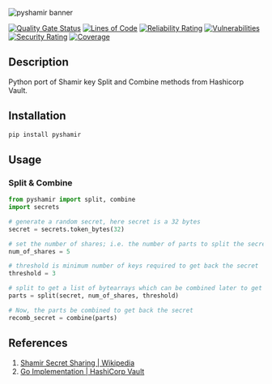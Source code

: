 ![pyshamir banner](https://user-images.githubusercontent.com/5201843/232241639-22034903-87c2-4bf0-9b36-2ae9a8481b71.png)

[![Quality Gate Status](https://sonarcloud.io/api/project_badges/measure?project=konidev20_pyshamir&metric=alert_status)](https://sonarcloud.io/summary/new_code?id=konidev20_pyshamir)
[![Lines of Code](https://sonarcloud.io/api/project_badges/measure?project=konidev20_pyshamir&metric=ncloc)](https://sonarcloud.io/summary/new_code?id=konidev20_pyshamir)
[![Reliability Rating](https://sonarcloud.io/api/project_badges/measure?project=konidev20_pyshamir&metric=reliability_rating)](https://sonarcloud.io/summary/new_code?id=konidev20_pyshamir)
[![Vulnerabilities](https://sonarcloud.io/api/project_badges/measure?project=konidev20_pyshamir&metric=vulnerabilities)](https://sonarcloud.io/summary/new_code?id=konidev20_pyshamir)
[![Security Rating](https://sonarcloud.io/api/project_badges/measure?project=konidev20_pyshamir&metric=security_rating)](https://sonarcloud.io/summary/new_code?id=konidev20_pyshamir)
[![Coverage](https://sonarcloud.io/api/project_badges/measure?project=konidev20_pyshamir&metric=coverage)](https://sonarcloud.io/summary/new_code?id=konidev20_pyshamir)

## Description

Python port of Shamir key Split and Combine methods from Hashicorp Vault.

## Installation

```sh
pip install pyshamir 
```

## Usage

### Split & Combine

```py
from pyshamir import split, combine
import secrets

# generate a random secret, here secret is a 32 bytes
secret = secrets.token_bytes(32)

# set the number of shares; i.e. the number of parts to split the secret into
num_of_shares = 5

# threshold is minimum number of keys required to get back the secret
threshold = 3

# split to get a list of bytearrays which can be combined later to get back the secret
parts = split(secret, num_of_shares, threshold)

# Now, the parts be combined to get back the secret
recomb_secret = combine(parts)
```

## References

1. [Shamir Secret Sharing | Wikipedia](https://en.wikipedia.org/wiki/Shamir%27s_Secret_Sharing)
2. [Go Implementation | HashiCorp Vault](https://github.com/hashicorp/vault/tree/main/shamir)

